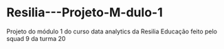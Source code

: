 # Resilia---Projeto-M-dulo-1
Projeto do módulo 1 do curso data analytics da Resilia Educação feito pelo squad 9 da turma 20
